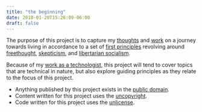 ```yaml
---
title: "the beginning"
date: 2018-01-20T15:26:09-06:00
draft: false
---
```


The purpose of this project is to capture my [thoughts](/) and [work](https://github.com/nomasters) on a journey towards living in accordance to a set of [first principles](https://en.wikipedia.org/wiki/First_principle) revolving around [freethought](https://en.wikipedia.org/wiki/Freethought), [skepticism](https://en.wikipedia.org/wiki/Skepticism), and [libertarian socialism](https://en.wikipedia.org/wiki/Libertarian_socialism).

Because of my [work as a technologist](https://n.2p5.xyz/), this project will tend to cover topics that are technical in nature, but also explore guiding principles as they relate to the focus of this project.

- Anything published by this project exists in the [public domain](https://en.wikipedia.org/wiki/Public_domain).
- Content written for this project uses the [uncopyright](/uncopyright).
- Code written for this project uses the [unlicense](https://en.wikipedia.org/wiki/Unlicense).
